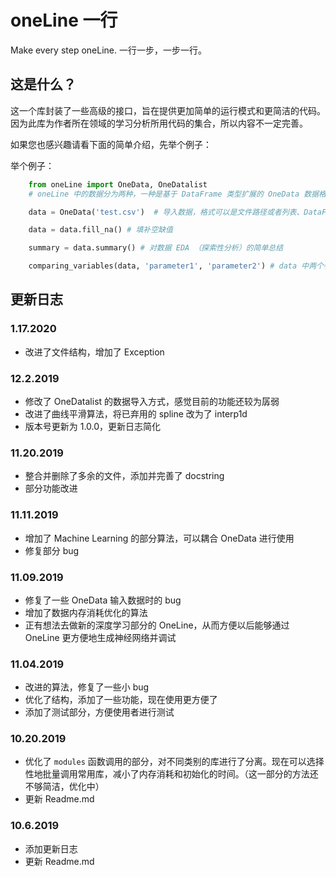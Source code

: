 # oneLine 一行

 Make every step oneLine. 一行一步，一步一行。

## 这是什么？

这一个库封装了一些高级的接口，旨在提供更加简单的运行模式和更简洁的代码。因为此库为作者所在领域的学习分析所用代码的集合，所以内容不一定完善。

如果您也感兴趣请看下面的简单介绍，先举个例子：

举个例子：

```python
    from oneLine import OneData, OneDatalist
    # oneLine 中的数据分为两种，一种是基于 DataFrame 类型扩展的 OneData 数据格式，一种是地址列表所代表的文件列表 OneDatalist 格式。

    data = OneData('test.csv')  # 导入数据，格式可以是文件路径或者列表、DataFrame等

    data = data.fill_na() # 填补空缺值

    summary = data.summary() # 对数据 EDA （探索性分析）的简单总结

    comparing_variables(data, 'parameter1', 'parameter2') # data 中两个参数的相关性分析并生成图

```

## 更新日志

### 1.17.2020

- 改进了文件结构，增加了 Exception

### 12.2.2019

- 修改了 OneDatalist 的数据导入方式，感觉目前的功能还较为孱弱
- 改进了曲线平滑算法，将已弃用的 spline 改为了 interp1d
- 版本号更新为 1.0.0，更新日志简化

### 11.20.2019

- 整合并删除了多余的文件，添加并完善了 docstring
- 部分功能改进

### 11.11.2019

- 增加了 Machine Learning 的部分算法，可以耦合 OneData 进行使用
- 修复部分 bug

### 11.09.2019

- 修复了一些 OneData 输入数据时的 bug
- 增加了数据内存消耗优化的算法
- 正有想法去做新的深度学习部分的 OneLine，从而方便以后能够通过 OneLine 更方便地生成神经网络并调试

### 11.04.2019

- 改进的算法，修复了一些小 bug
- 优化了结构，添加了一些功能，现在使用更方便了
- 添加了测试部分，方便使用者进行测试

### 10.20.2019

- 优化了 ``modules`` 函数调用的部分，对不同类别的库进行了分离。现在可以选择性地批量调用常用库，减小了内存消耗和初始化的时间。（这一部分的方法还不够简洁，优化中）
- 更新 Readme.md

### 10.6.2019

- 添加更新日志
- 更新 Readme.md